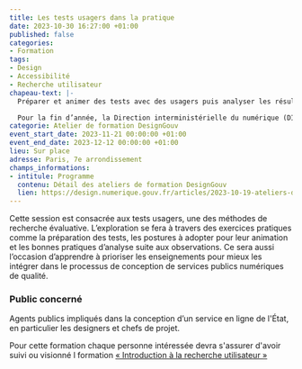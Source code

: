 ```yaml
---
title: Les tests usagers dans la pratique
date: 2023-10-30 16:27:00 +01:00
published: false
categories:
- Formation
tags:
- Design
- Accessibilité
- Recherche utilisateur
chapeau-text: |-
  Préparer et animer des tests avec des usagers puis analyser les résultats.

  Pour la fin d’année, la Direction interministérielle du numérique (DINUM) a conçu un programme de 5 ateliers de formation pour vous aider à améliorer les services publics en ligne
categorie: Atelier de formation DesignGouv
event_start_date: 2023-11-21 00:00:00 +01:00
event_end_date: 2023-12-12 00:00:00 +01:00
lieu: Sur place
adresse: Paris, 7e arrondissement
champs_informations:
- intitule: Programme
  contenu: Détail des ateliers de formation DesignGouv
  lien: https://design.numerique.gouv.fr/articles/2023-10-19-ateliers-de-formations/
---
```


Cette session est consacrée aux tests usagers, une des méthodes de recherche évaluative. L’exploration se fera à travers des exercices pratiques comme la préparation des tests, les postures à adopter pour leur animation et les bonnes pratiques d’analyse suite aux observations. 
Ce sera aussi l’occasion d’apprendre à prioriser les enseignements pour mieux les intégrer dans le processus de conception de services publics numériques de qualité.

### Public concerné
Agents publics impliqués dans la conception d’un service en ligne de l'État, en particulier les designers et chefs de projet.

Pour cette formation chaque personne intéressée devra s'assurer d'avoir suivi ou visionné l formation [« Introduction à la recherche utilisateur »](https://design.numerique.gouv.fr/formations/recherche-utilisateur/introduction-recherche-utilisateur/)